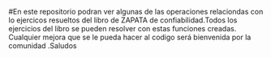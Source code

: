 #En este repositorio podran ver algunas de las operaciones relaciondas con lo ejercicos resueltos del libro de ZAPATA de confiabilidad.Todos los ejercicios del libro se pueden resolver con estas funciones creadas.
Cualquier mejora que se le pueda hacer al codigo será bienvenida por la comunidad .Saludos 
